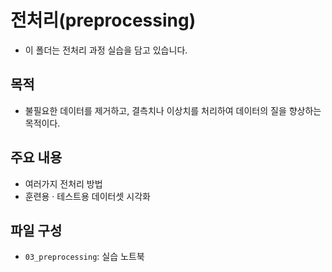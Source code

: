 # 전처리(preprocessing)
- 이 폴더는 전처리 과정 실습을 담고 있습니다.

## 목적
- 불필요한 데이터를 제거하고, 결측치나 이상치를 처리하여 데이터의 질을 향상하는 목적이다.

## 주요 내용
- 여러가지 전처리 방법
- 훈련용 · 테스트용 데이터셋 시각화

## 파일 구성
- `03_preprocessing`: 실습 노트북